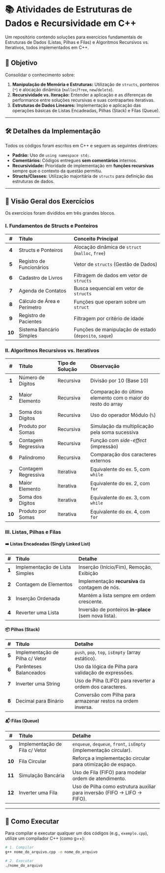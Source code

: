# 📚 Atividades de Estruturas de Dados e Recursividade em C++

Um repositório contendo soluções para exercícios fundamentais de Estruturas de Dados (Listas, Pilhas e Filas) e Algoritmos Recursivos vs. Iterativos, todos implementados em C++.

## 🎯 Objetivo

Consolidar o conhecimento sobre:

1.  **Manipulação de Memória e Estruturas:** Utilização de `structs`, ponteiros (`*`) e alocação dinâmica (`malloc`/`free`, `new`/`delete`).
2.  **Recursividade vs. Iteração:** Entender a aplicação e as diferenças de performance entre soluções recursivas e suas contrapartes iterativas.
3.  **Estruturas de Dados Lineares:** Implementação e aplicação das operações básicas de Listas Encadeadas, Pilhas (Stack) e Filas (Queue).

---

## 🛠️ Detalhes da Implementação

Todos os códigos foram escritos em C++ e seguem as seguintes diretrizes:

* **Padrão:** Uso de `using namespace std;`.
* **Comentários:** Códigos entregues **sem comentários** internos.
* **Recursividade:** Prioridade de implementação em **funções recursivas** sempre que o contexto da questão permitiu.
* **Structs/Classes:** Utilização majoritária de `structs` para definição das estruturas de dados.

---

## 📂 Visão Geral dos Exercícios

Os exercícios foram divididos em três grandes blocos.

### I. Fundamentos de Structs e Ponteiros

| # | Título | Conceito Principal |
| :-: | :--- | :--- |
| **4** | Structs e Ponteiros | Alocação dinâmica de `struct` (`malloc`, `free`) |
| **5** | Registro de Funcionários | Vetor de `structs` (Gestão de Dados) |
| **6** | Cadastro de Livros | Filtragem de dados em vetor de `structs` |
| **7** | Agenda de Contatos | Busca sequencial em vetor de `structs` |
| **8** | Cálculo de Área e Perímetro | Funções que operam sobre um `struct` |
| **9** | Registro de Pacientes | Filtragem por critério de idade |
| **10** | Sistema Bancário Simples | Funções de manipulação de estado (`deposito`, `saque`) |

### II. Algoritmos Recursivos vs. Iterativos

| # | Título | Tipo de Solução | Observação |
| :-: | :--- | :--- | :--- |
| **1** | Número de Dígitos | Recursiva | Divisão por 10 (Base 10) |
| **2** | Maior Elemento | Recursiva | Comparação do último elemento com o maior do resto do array |
| **3** | Soma dos Dígitos | Recursiva | Uso do operador Módulo (`%`) |
| **4** | Produto por Somas | Recursiva | Simulação da multiplicação pela soma sucessiva |
| **5** | Contagem Regressiva | Recursiva | Função com *side-effect* (impressão) |
| **6** | Palíndromo | Recursiva | Comparação dos caracteres externos |
| **7** | Contagem Regressiva | Iterativa | Equivalente do ex. 5, com `while` |
| **8** | Maior Elemento | Iterativa | Equivalente do ex. 2, com `for` |
| **9** | Soma dos Dígitos | Iterativa | Equivalente do ex. 3, com `while` |
| **10** | Produto por Somas | Iterativa | Equivalente do ex. 4, com `for` |

### III. Listas, Pilhas e Filas

#### ➡️ Listas Encadeadas (Singly Linked List)

| # | Título | Detalhe |
| :-: | :--- | :--- |
| **1** | Implementação de Lista Simples | Inserção (Início/Fim), Remoção, Exibição |
| **2** | Contagem de Elementos | Implementação **recursiva** da contagem de nós. |
| **3** | Inserção Ordenada | Mantém a lista sempre em ordem crescente. |
| **4** | Reverter uma Lista | Inversão de ponteiros **in-place** (sem nova lista). |

#### 📦 Pilhas (Stack)

| # | Título | Detalhe |
| :-: | :--- | :--- |
| **5** | Implementação de Pilha c/ Vetor | `push`, `pop`, `top`, `isEmpty` (array estático). |
| **6** | Parênteses Balanceados | Uso da lógica de Pilha para validação de expressões. |
| **7** | Inverter uma String | Uso de Pilha (LIFO) para reverter a ordem dos caracteres. |
| **8** | Decimal para Binário | Conversão com Pilha para armazenar restos na ordem inversa. |

#### 📬 Filas (Queue)

| # | Título | Detalhe |
| :-: | :--- | :--- |
| **9** | Implementação de Fila c/ Vetor | `enqueue`, `dequeue`, `front`, `isEmpty` (implementação circular). |
| **10** | Fila Circular | Reforça a implementação circular para otimização de espaço. |
| **11** | Simulação Bancária | Uso de Fila (FIFO) para modelar ordem de atendimento. |
| **12** | Inverter uma Fila | Uso de Pilha como estrutura auxiliar para inversão (FIFO -> LIFO -> FIFO). |

---

## 🚀 Como Executar

Para compilar e executar qualquer um dos códigos (e.g., `exemplo.cpp`), utilize um compilador C++ (como g++):

```bash
# 1. Compilar
g++ nome_do_arquivo.cpp -o nome_do_arquivo

# 2. Executar
./nome_do_arquivo
